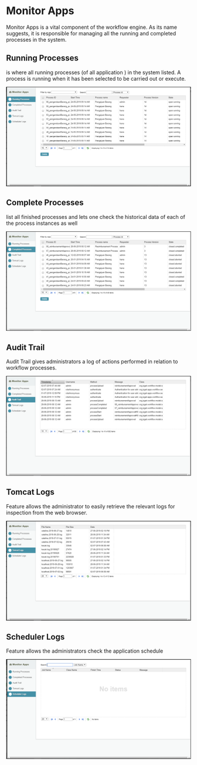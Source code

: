 # Monitor Apps 

Monitor Apps is a vital component of the workflow engine. As its name suggests, it is responsible for managing all the running and completed processes in the system.

## Running Processes 

is where all running processes (of all application ) in the system listed. A process is running when it has been selected to be carried out or execute.

<img src="https://raw.githubusercontent.com/kinnara-digital-studio/kecak-workflow/master/docs/assets/buildingApplication-monitorApps.png" alt="buildingApplication-monitorApps" />


## Complete Processes 

list all finished processes and lets one check the historical data of each of the process instances as well

<img src="https://raw.githubusercontent.com/kinnara-digital-studio/kecak-workflow/master/docs/assets/buildingApplication-monitorApps1.png" alt="buildingApplication-monitorApps1" />

## Audit Trail 

Audit Trail gives administrators a log of actions performed in relation to workflow processes.

<img src="https://raw.githubusercontent.com/kinnara-digital-studio/kecak-workflow/master/docs/assets/buildingApplication-monitorApps2.png" alt="buildingApplication-monitorApps2" />

## Tomcat Logs 

Feature allows the administrator to easily retrieve the relevant logs for inspection from the web browser.

<img src="https://raw.githubusercontent.com/kinnara-digital-studio/kecak-workflow/master/docs/assets/buildingApplication-monitorApps3.png" alt="buildingApplication-monitorApps3" />

## Scheduler Logs 

Feature allows the administrators check the application schedule 

<img src="https://raw.githubusercontent.com/kinnara-digital-studio/kecak-workflow/master/docs/assets/buildingApplication-monitorApps4.png" alt="buildingApplication-monitorApps4" />
